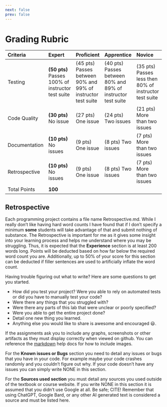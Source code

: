 ```yaml
---
next: false
prev: false
---
```


# Grading Rubric

| Criteria      | Expert                                            | Proficient                                                   | Apprentice                                                   | Novice                                                 | Unknown                            |
|:--------------|:--------------------------------------------------|:-------------------------------------------------------------|:-------------------------------------------------------------|:-------------------------------------------------------|:-----------------------------------|
| Testing       | **(50 pts)** Passes 100% of instructor test suite | (45 pts) Passes between 90% and 99% of instructor test suite | (40 pts) Passes between 80% and 89% of instructor test suite | (35 pts) Passes less then 80% of instructor test suite | (0 pts) Minimum standards not meet |
| Code Quality  | **(30 pts)** No issue                             | (27 pts) One issue                                           | (24 pts) Two issues                                          | (21 pts) More than two issues                          | (0 pts) Minimum standards not meet |
| Documentation | **(10 pts)** No issues                            | (9 pts) One issue                                            | (8 pts) Two issues                                           | (7 pts) More than two issues                           | (0 pts) Minimum standards not meet |
| Retrospective | **(10 pts)** No issues                            | (9 pts) One issue                                            | (8 pts) Two issues                                           | (7 pts) More than two issues                           | (0 pts) Minimum standards not meet |
| Total Points  | **100**                                                  |                                                              |                                                              |                                                        |                                    |


## Retrospective

Each programming project contains a file name Retrospective.md. While I really
don’t like having hard word counts I have found that if I don’t specify a
minimum **some** students will take advantage of that and submit nothing of
substance. The Retrospective is important for me as it gives some insight into
your learning process and helps me understand where you may be struggling. Thus,
it is expected that the **Experience** section is at least 200 words long.
Points will be deducted based on how far below the required word count you are.
Additionally, up to 50% of your score for this section can be deducted if filler
sentences are used to artificially inflate the word count.

Having trouble figuring out what to write? Here are some questions to get you
started.

- How did you test your project? Were you able to rely on automated tests or
  did you have to manually test your code?
- Were there any things that you struggled with?
- Were there any parts of this lab that were unclear or poorly specified?
- Were you able to get the entire project done?
- Detail one new thing you learned.
- Anything else you would like to share is awesome and encouraged 😃.

If the assignments ask you to include any graphs, screenshots or other artifacts
as they must display correctly when viewed on github. You can reference the
[markdown](https://docs.github.com/en/get-started/writing-on-github/getting-started-with-writing-and-formatting-on-github/basic-writing-and-formatting-syntax#images)
help docs for how to include images.

For the **Known issues or Bugs** section you need to detail any issues or bugs
that you have in your code. For example maybe your code crashes randomly and you
couldn’t figure out why. If your code doesn’t have any issues you can simply
write NONE in this section.

For the **Sources used section** you must detail any sources you used outside of
the textbook or course website. If you write NONE in this section it is assumed
that you didn’t use Google at all. Be safe; CITE! Remember that using ChatGPT,
Google Bard, or any other AI generated text is considered a source and must be
listed here.

<!--@include: ../../parts/rubric-boiler.md-->

